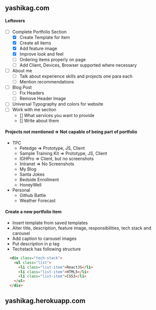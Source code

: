 ## yashikag.com

#### Leftovers
- [ ] Complete Portfolio Section
  - [X] Create Template for item
  - [x] Create all items
  - [x] Add feature image
  - [x] Improve look and feel
  - [ ] Ordering items properly on page
  - [ ] Add Client, Devices, Browser supported where necessary
- [ ] About me
  - [ ] Talk about experience skills and projects one para each
  - [ ] Mention recommendations
- [ ] Blog Post
  - [ ] Fix Headers
  - [ ] Remove Header Image
- [ ] Universal Typography and colors for website
- [ ] Work with me section
  - [] What services you want to provide
  - [] Write about them

#### Projects not mentioned => Not capable of being part of portfolio
- TPC
  - Petedge => Prototype, JS, Client
  - Sample Training Kit => Prototype, JS, Client
  - IGHPro => Client, but no screenshots
  - Intranet => No Screenshots
  - My Blog
  - Santa Jokes
  - Bedside Enrollment
  - HoneyWell
- Personal
  - Github Battle
  - Weather Forecast



#### Create a new portfolio item
- Insert template from saved templates
- Alter title, description, feature image, responsibilities, tech stack and carousel
- Add caption to carousel images
- Put description in p tag
- Techstack has following structure
```HTML
  <div class="tech-stack">
    <ul class="list">
      <li class="list-item">ReactJS</li>
      <li class="list-item">HTML5</li>
      <li class="list-item">CSS3</li>
    </ul>
  </div>
```

## yashikag.herokuapp.com
